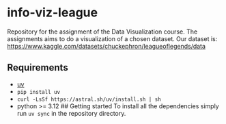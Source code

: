 # info-viz-league
Repository for the assignment of the Data Visualization course.
The assignments aims to do a visualization of a chosen dataset. Our dataset is: https://www.kaggle.com/datasets/chuckephron/leagueoflegends/data
## Requirements
- [uv](https://docs.astral.sh/uv/)
 - `pip install uv`
 - `curl -LsSf https://astral.sh/uv/install.sh | sh`
- python >=  3.12
## Getting started
To install all the dependencies simply run `uv sync` in the repository directory.